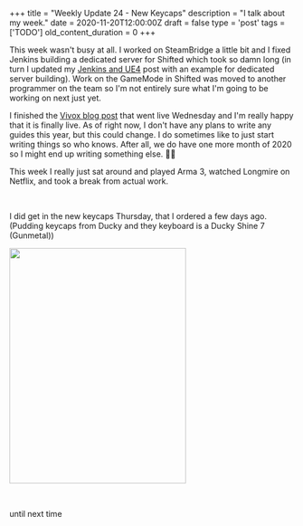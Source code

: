 
+++
title = "Weekly Update 24 - New Keycaps"
description = "I talk about my week."
date = 2020-11-20T12:00:00Z
draft = false
type = 'post'
tags = ['TODO']
old_content_duration = 0
+++

<p>This week wasn't busy at all. I worked on SteamBridge a little bit and I fixed Jenkins building a dedicated server for Shifted which took so damn long (in turn I updated my <a href="https://trdwll.com/blog/jenkins-and-ue4/" target="_blank" rel="noopener">Jenkins and UE4</a> post with an example for dedicated server building). Work on the GameMode in Shifted was moved to another programmer on the team so I'm not entirely sure what I'm going to be working on next just yet.</p>
<p>I finished the <a href="https://www.trdwll.com/ue4-and-vivox/" target="_blank" rel="noopener">Vivox blog post</a> that went live Wednesday and I'm really happy that it is finally live. As of right now, I don't have any plans to write any guides this year, but this could change. I do sometimes like to just start writing things so who knows. After all, we do have one more month of 2020 so I might end up writing something else. 🤷&zwj;♂️</p>
<p>This week I really just sat around and played Arma 3, watched Longmire on Netflix, and took a break from actual work.</p>
<p>&nbsp;</p>
<p>I did get in the new keycaps Thursday, that I ordered a few days ago. (Pudding keycaps from Ducky and they keyboard is a Ducky Shine 7 (Gunmetal))</p>
<p><img src="https://files.trdwll.net/2020/11/19/kb_new_caps.png" width="312" height="416" /></p>
<p>&nbsp;</p>
<p>until next time</p>
<p>&nbsp;</p>
    